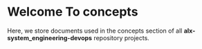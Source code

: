 # Welcome To concepts
Here, we store documents used in the concepts section of all **alx-system_engineering-devops** repository projects.
